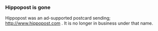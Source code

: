 ### Hippopost is gone

Hippopost was an ad-supported postcard sending; http://www.hippopost.com .
It is no longer in business under that name.
